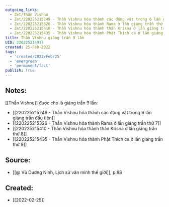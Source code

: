 ```yaml
---
outgoing_links:
  - Zet/Thần Vishnu
  - Zet/220225215249 - Thần Vishnu hóa thành các động vật trong 6 lần giáng trần đầu tiên
  - Zet/220225215326 - Thần Vishnu hóa thành Rama ở lần giáng trần thứ 7
  - Zet/220225215410 - Thần Vishnu hóa thành thần Krisna ở lần giáng trần thứ 8
  - Zet/220225215435 - Thần Vishnu hóa thành Phật Thích ca ở lần giáng trần thứ 9
title: Thần Vishnu giáng trần 9 lần
UID: 220225214917
created: 25-Feb-2022
tags:
  - 'created/2022/Feb/25'
  - 'evergreen'
  - 'permanent/fact'
publish: True
---
```

## Notes:
[[Thần Vishnu]] được cho là giáng trần 9 lần:

- [[220225215249 - Thần Vishnu hóa thành các động vật trong 6 lần giáng trần đầu tiên]]
- [[220225215326 - Thần Vishnu hóa thành Rama ở lần giáng trần thứ 7]]
- [[220225215410 - Thần Vishnu hóa thành thần Krisna ở lần giáng trần thứ 8]]
- [[220225215435 - Thần Vishnu hóa thành Phật Thích ca ở lần giáng trần thứ 9]]

## Source:
- [[@ Vũ Dương Ninh, Lịch sử văn minh thế giới]], p.88




## Created:
- [[2022-02-25]]
